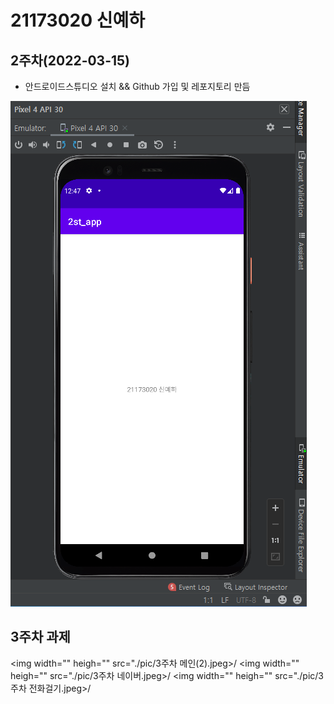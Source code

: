# 21173020 신예하

## 2주차(2022-03-15)
- 안드로이드스튜디오 설치 && Github 가입 및 레포지토리 만듬

 <img width="" heigh="" src="./pic/2st.png"></img>

## 3주차 과제

<img width="" heigh="" src="./pic/3주차 메인(2).jpeg>/</img>
<img width="" heigh="" src="./pic/3주차 네이버.jpeg>/</img>
<img width="" heigh="" src="./pic/3주차 전화걸기.jpeg>/</img>                            
